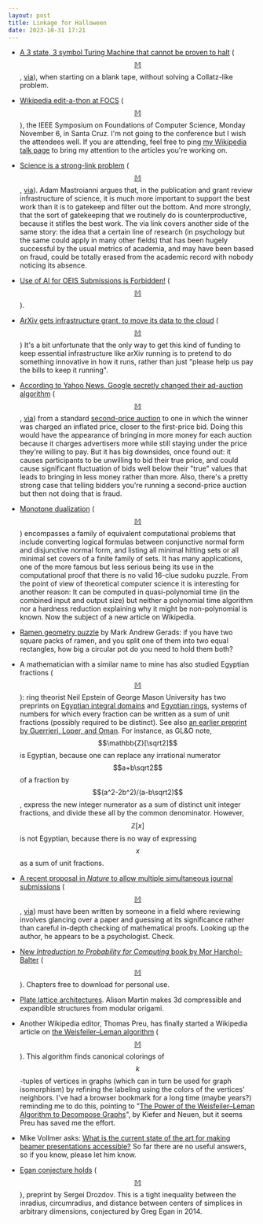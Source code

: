 ```yaml
---
layout: post
title: Linkage for Halloween
date: 2023-10-31 17:21
---
```

* [A 3 state, 3 symbol Turing Machine that cannot be proven to halt](https://www.sligocki.com/2023/10/16/bb-3-3-is-hard.html) <span style="white-space:nowrap">([$$\mathbb{M}$$](https://mathstodon.xyz/@11011110/111248650705734543),</span> [via](https://lobste.rs/s/d1piz2/bb_3_3_is_hard)), when starting on a blank tape, without solving a Collatz-like problem.

* [Wikipedia edit-a-thon at FOCS](https://thmatters.wordpress.com/2023/10/15/wikipedia-edit-a-thon-at-focs/) <span style="white-space:nowrap">([$$\mathbb{M}$$](https://mathstodon.xyz/@11011110/111253454448026599))</span>, the IEEE Symposium on Foundations of Computer Science, Monday November 6, in Santa Cruz. I'm not going to the conference but I wish the attendees well. If you are attending, feel free to ping [my Wikipedia talk page](https://en.wikipedia.org/wiki/User_talk:David_Eppstein) to bring my attention to the articles you're working on.

* [Science is a strong-link problem](https://www.experimental-history.com/p/science-is-a-strong-link-problem) <span style="white-space:nowrap">([$$\mathbb{M}$$](https://mathstodon.xyz/@11011110/111258753667063166),</span> [via](https://www.metafilter.com/200964/Cognitive-Bias-Situations-Matter-Pick-a-Noun-and-other-dead-ends)). Adam Mastroianni argues that, in the publication and grant review infrastructure of science, it is much more important to support the best work than it is to gatekeep and filter out the bottom. And more strongly, that the sort of gatekeeping that we routinely do is counterproductive, because it stifles the best work. The via link covers another side of the same story: the idea that a certain line of research (in psychology but the same could apply in many other fields) that has been hugely successful by the usual metrics of academia, and may have been based on fraud, could be totally erased from the academic record with nobody noticing its absence.

* [Use of AI for OEIS Submissions is Forbidden!](https://oeis.org/wiki/Use_of_AI_for_OEIS_Submissions_is_Forbidden) <span style="white-space:nowrap">([$$\mathbb{M}$$](https://mathstodon.xyz/@peterluschny/111269092548386862)).</span>

* [ArXiv gets infrastructure grant, to move its data to the cloud](https://news.cornell.edu/stories/2023/10/research-repository-arxiv-receives-10m-upgrades) <span style="white-space:nowrap">([$$\mathbb{M}$$](https://mathstodon.xyz/@Ianagol/111269036294724117))</span> It's a bit unfortunate that the only way to get this kind of funding to keep essential infrastructure like arXiv running is to pretend to do something innovative in how it runs, rather than just "please help us pay the bills to keep it running".

* [According to Yahoo News, Google secretly changed their ad-auction algorithm](https://finance.yahoo.com/news/google-changed-ad-auctions-raising-191333390.html) <span style="white-space:nowrap">([$$\mathbb{M}$$](https://mathstodon.xyz/@11011110/111281699338108839),</span> [via](https://news.ycombinator.com/item?id=37820192)) from a standard [second-price auction](https://en.wikipedia.org/wiki/Vickrey_auction) to one in which the winner was charged an inflated price, closer to the first-price bid. Doing this would have the appearance of bringing in more money for each auction because it charges advertisers more while still staying under the price they're willing to pay. But it has big downsides, once found out: it causes participants to be unwilling to bid their true price, and could cause significant fluctuation of bids well below their "true" values that leads to bringing in less money rather than more. Also, there's a pretty strong case that telling bidders you're running a second-price auction but then not doing that is fraud.

* [Monotone dualization](https://en.wikipedia.org/wiki/Monotone_dualization) <span style="white-space:nowrap">([$$\mathbb{M}$$](https://mathstodon.xyz/@11011110/111285543507787129))</span> encompasses a family of equivalent computational problems that include converting logical formulas between conjunctive normal form and disjunctive normal form, and listing all minimal hitting sets or all minimal set covers of a finite family of sets. It has many applications, one of the more famous but less serious being its use in the computational proof that there is no valid 16-clue sudoku puzzle. From the point of view of theoretical computer science it is interesting for another reason: It can be computed in quasi-polynomial time (in the combined input and output size) but neither a polynomial time algorithm nor a hardness reduction explaining why it might be non-polynomial is known. Now the subject of a new article on Wikipedia.

* [Ramen geometry puzzle](https://mathstodon.xyz/@Mark_Andrew_Gerads/111282585937392667) by Mark Andrew Gerads: if you have two square packs of ramen, and you split one of them into two equal rectangles, how big a circular pot do you need to hold them both?

* A mathematician with a similar name to mine has also studied Egyptian fractions <span style="white-space:nowrap">([$$\mathbb{M}$$](https://mathstodon.xyz/@11011110/111298160613513791))</span>: ring theorist Neil Epstein of George Mason University has two preprints on [Egyptian integral domains](https://arxiv.org/abs/2303.15685) and [Egyptian rings](https://arxiv.org/abs/2304.09845), systems of numbers for which every fraction can be written as a sum of unit fractions (possibly required to be distinct). See also [an earlier preprint by Guerrieri, Loper, and Oman](https://faculty.uccs.edu/goman/wp-content/uploads/sites/15/2023/04/JAA-submission.pdf). For instance, as GL&O note, $$\mathbb{Z}[\sqrt2]$$ is Egyptian, because one can replace any irrational numerator $$a+b\sqrt2$$ of a fraction by $$(a^2-2b^2)/(a-b\sqrt2)$$, express the new integer numerator as a sum of distinct unit integer fractions, and divide these all by the common denominator. However, $$\mathbb{Z}[x]$$ is not Egyptian, because there is no way of expressing $$x$$ as a sum of unit fractions.

* [A recent proposal in _Nature_ to allow multiple simultaneous journal submissions](https://www.nature.com/articles/d41586-023-03196-y) <span style="white-space:nowrap">([$$\mathbb{M}$$](https://mathstodon.xyz/@11011110/111304041670266825),</span>  [via](https://news.ycombinator.com/item?id=37850593)) must have been written by someone in a field where reviewing involves glancing over a paper and guessing at its significance rather than careful in-depth checking of mathematical proofs. Looking up the author, he appears to be a psychologist. Check.

* [New _Introduction to Probability for Computing_ book by Mor Harchol-Balter](https://www.cs.cmu.edu/~harchol/Probability/book.html) <span style="white-space:nowrap">([$$\mathbb{M}$$](https://fediscience.org/@fortnow/111307429950273574)).</span> Chapters free to download for personal use.

* [Plate lattice architectures](https://mathstodon.xyz/@alisonmartin57@mastodon.social/111243532000121153). Alison Martin makes 3d compressible and expandible structures from modular origami.

* Another Wikipedia editor, Thomas Preu, has finally started a Wikipedia article on [the Weisfeiler–Leman algorithm](https://en.wikipedia.org/wiki/Weisfeiler_Leman_graph_isomorphism_test) <span style="white-space:nowrap">([$$\mathbb{M}$$](https://mathstodon.xyz/@11011110/111322763033346127)).</span> This algorithm finds canonical colorings of 
$$k$$-tuples of vertices in graphs (which can in turn be used for graph isomorphism) by refining the labeling using the colors of the vertices' neighbors. I've had a browser bookmark for a long time (maybe years?) reminding me to do this, pointing to "[The Power of the Weisfeiler–Leman Algorithm to Decompose Graphs](https://arxiv.org/abs/1908.05268)", by Kiefer and Neuen, but it seems Preu has saved me the effort.

* Mike Vollmer asks: [What is the current state of the art for making beamer presentations accessible?](https://mathstodon.xyz/@vollmerm@types.pl/111325606368504773) So far there are no useful answers, so if you know, please let him know.

* [Egan conjecture holds](https://arxiv.org/abs/2310.10816) <span style="white-space:nowrap">([$$\mathbb{M}$$](https://mathstodon.xyz/@gregeganSF/111278352542761648)),</span> preprint by Sergei Drozdov. This is a tight inequality between the inradius, circumradius, and distance between centers of simplices in arbitrary dimensions, conjectured by Greg Egan in 2014.